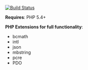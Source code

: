 [![Build Status](https://travis-ci.org/dazarobbo/Cola.svg?branch=master)](https://travis-ci.org/dazarobbo/Cola)

**Requires**: PHP 5.4+

**PHP Extensions for full functionality**:
* bcmath
* intl
* json
* mbstring
* pcre
* PDO
